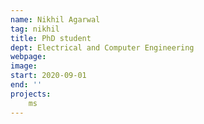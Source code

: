 ```yaml
---
name: Nikhil Agarwal
tag: nikhil
title: PhD student
dept: Electrical and Computer Engineering
webpage: 
image: 
start: 2020-09-01
end: ''
projects:
    ms
---
```

